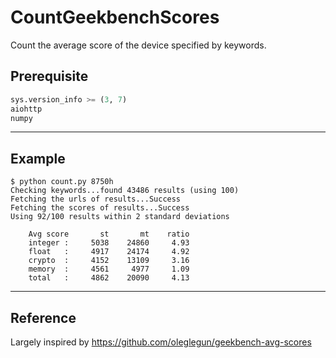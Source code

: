 # CountGeekbenchScores

Count the average score of the device specified by keywords.

## Prerequisite

```python
sys.version_info >= (3, 7)
aiohttp
numpy
```

---

## Example

```text
$ python count.py 8750h
Checking keywords...found 43486 results (using 100)
Fetching the urls of results...Success
Fetching the scores of results...Success
Using 92/100 results within 2 standard deviations

    Avg score       st       mt    ratio
    integer :     5038    24860     4.93
    float   :     4917    24174     4.92
    crypto  :     4152    13109     3.16
    memory  :     4561     4977     1.09
    total   :     4862    20090     4.13
```

---

## Reference

Largely inspired by <https://github.com/oleglegun/geekbench-avg-scores>